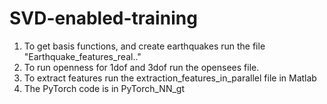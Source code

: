 # SVD-enabled-training
1. To get basis functions, and create earthquakes run the file "Earthquake_features_real.."
2. To run openness for 1dof and 3dof run the opensees file.
3. To extract features run the extraction_features_in_parallel file in Matlab
4. The PyTorch code is in PyTorch_NN_gt
